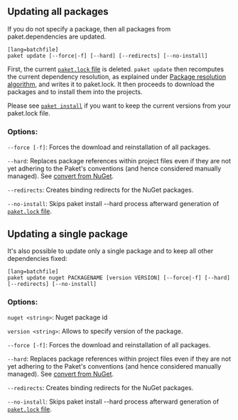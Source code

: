 ## Updating all packages

If you do not specify a package, then all packages from paket.dependencies are updated.

    [lang=batchfile]
    paket update [--force|-f] [--hard] [--redirects] [--no-install]

First, the current [`paket.lock` file](lock-file.html) is deleted. `paket update` then recomputes the current dependency resolution,
as explained under [Package resolution algorithm](http://fsprojects.github.io/Paket/resolver.html), and writes it to paket.lock.
It then proceeds to download the packages and to install them into the projects.

Please see [`paket install`](paket-install.html) if you want to keep the current versions from your paket.lock file.

### Options:

  `--force [-f]`: Forces the download and reinstallation of all packages.

  `--hard`: Replaces package references within project files even if they are not yet adhering to the Paket's conventions (and hence considered manually managed). See [convert from NuGet](paket-convert-from-nuget.html).

  `--redirects`: Creates binding redirects for the NuGet packages.

  `--no-install`: Skips paket install --hard process afterward generation of [`paket.lock` file](lock-file.html).


## Updating a single package

It's also possible to update only a single package and to keep all other dependencies fixed:

    [lang=batchfile]
    paket update nuget PACKAGENAME [version VERSION] [--force|-f] [--hard] [--redirects] [--no-install]

### Options:

  `nuget <string>`: Nuget package id

  `version <string>`: Allows to specify version of the package.

  `--force [-f]`: Forces the download and reinstallation of all packages.

  `--hard`: Replaces package references within project files even if they are not yet adhering to the Paket's conventions (and hence considered manually managed). See [convert from NuGet](paket-convert-from-nuget.html).

  `--redirects`: Creates binding redirects for the NuGet packages.

  `--no-install`: Skips paket install --hard process afterward generation of [`paket.lock` file](lock-file.html).
